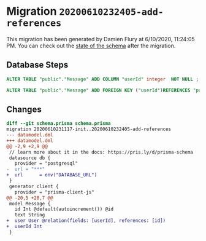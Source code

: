 # Migration `20200610232405-add-references`

This migration has been generated by Damien Flury at 6/10/2020, 11:24:05 PM.
You can check out the [state of the schema](./schema.prisma) after the migration.

## Database Steps

```sql
ALTER TABLE "public"."Message" ADD COLUMN "userId" integer  NOT NULL ;

ALTER TABLE "public"."Message" ADD FOREIGN KEY ("userId")REFERENCES "public"."User"("id") ON DELETE CASCADE  ON UPDATE CASCADE
```

## Changes

```diff
diff --git schema.prisma schema.prisma
migration 20200610231117-init..20200610232405-add-references
--- datamodel.dml
+++ datamodel.dml
@@ -2,9 +2,9 @@
 // learn more about it in the docs: https://pris.ly/d/prisma-schema
 datasource db {
   provider = "postgresql"
-  url = "***"
+  url      = env("DATABASE_URL")
 }
 generator client {
   provider = "prisma-client-js"
@@ -20,5 +20,7 @@
 model Message {
   id Int @default(autoincrement()) @id
   text String
+  user User @relation(fields: [userId], references: [id])
+  userId Int
 }
```


